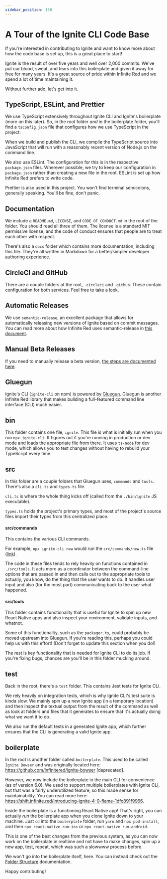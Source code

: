 ```yaml
---
sidebar_position: 150
---
```


# A Tour of the Ignite CLI Code Base

If you're interested in contributing to Ignite and want to know more about how the code base is set up, this is a great place to start!

Ignite is the result of over five years and well over 2,000 commits. We've put our blood, sweat, and tears into this boilerplate and given it away for free for many years. It's a great source of pride within Infinite Red and we spend a lot of time maintaining it.

Without further ado, let's get into it.

## TypeScript, ESLint, and Prettier

We use TypeScript extensively throughout Ignite CLI and Ignite's boilerplate (more on this later). So, in the root folder _and_ in the boilerplate folder, you'll find a `tsconfig.json` file that configures how we use TypeScript in the project.

When we build and publish the CLI, we compile the TypeScript source into JavaScript that will run with a reasonably recent version of Node.js on the command line.

We also use ESLint. The configuration for this is in the respective `package.json` files. Wherever possible, we try to keep our configuration in `package.json` rather than creating a new file in the root. ESLint is set up how Infinite Red prefers to write code.

Prettier is also used in this project. You won't find terminal semicolons, generally speaking. You'll be fine, don't panic.

## Documentation

We include a `README.md`, `LICENSE`, and `CODE_OF_CONDUCT.md` in the root of the folder. You should read all three of them. The license is a standard MIT permissive license, and the code of conduct ensures that people are to treat each other with respect.

There's also a `docs` folder which contains more documentation, including this file. They're all written in Markdown for a better/simpler developer authoring experience.

## CircleCI and GitHub

There are a couple folders at the root, `.circleci` and `.github`. These contain configuration for both services. Feel free to take a look.

## Automatic Releases

We use `semantic-release`, an excellent package that allows for automatically releasing new versions of Ignite based on commit messages. You can read more about how Infinite Red uses semantic-release in [this document](https://github.com/infinitered/open-source/blob/master/Continuous-Deployment-Setup-NPM.md).

## Manual Beta Releases

If you need to manually release a beta version, [the steps are documented here](./Releasing-Ignite.md).

## Gluegun

Ignite's CLI (`ignite-cli` on npm) is powered by [Gluegun](https://github.com/infinitered/gluegun). Gluegun is another Infinite Red library that makes building a full-featured command line interface (CLI) much easier.

## bin

This folder contains one file, `ignite`. This file is what is initially run when you run `npx ignite-cli`. It figures out if you're running in production or dev mode and loads the appropriate file from there. It uses `ts-node` for dev mode, which allows you to test changes without having to rebuild your TypeScript every time.

## src

In this folder are a couple folders that Gluegun uses, `commands` and `tools`. There's also a `cli.ts` and `types.ts` file.

`cli.ts` is where the whole thing kicks off (called from the `./bin/ignite` JS executable).

`types.ts` holds the project's primary types, and most of the project's source files import their types from this centralized place.

#### src/commands

This contains the various CLI commands.

For example, `npx ignite-cli new` would run the `src/commands/new.ts` file ([link](https://github.com/infinitered/ignite/blob/master/src/commands/new.ts)).

The code in these files tends to rely heavily on functions contained in `./src/tools`. It acts more as a coordinator between the command-line options that are passed in and then calls out to the appropriate tools to actually, you know, do the thing that the user wants to do. It handles user input and also (for the most part) communicating back to the user what happened.

#### src/tools

This folder contains functionality that is useful for Ignite to spin up new React Native apps and also inspect your environment, validate inputs, and whatnot.

Some of this functionality, such as the `packager.ts`, could probably be moved upstream into Gluegun. If you're reading this, perhaps you could help us with this effort! (Don't forget to update this section when you do!)

The rest is key functionality that is needed for Ignite CLI to do its job. If you're fixing bugs, chances are you'll be in this folder mucking around.

## test

Back in the root, there's a `test` folder. This contains Jest tests for Ignite CLI.

We rely heavily on integration tests, which is why Ignite CLI's test suite is kinda slow. We mainly spin up a new Ignite app (in a temporary location) and then inspect the textual output from the result of the command as well as look at folders and files that it generates to ensure that it's actually doing what we want it to do.

We also run the default tests in a generated Ignite app, which further ensures that the CLI is generating a valid Ignite app.

## boilerplate

In the root is another folder called `boilerplate`. This used to be called `Ignite Bowser` and was originally located here: https://github.com/infinitered/ignite-bowser [deprecated].

However, we now include the boilerplate in the main CLI for convenience (as of version 6.0). We used to support multiple boilerplates with Ignite CLI, but that was a fairly underutilized feature, so this made sense for maintainability. You can read more here: https://shift.infinite.red/introducing-ignite-4-0-flame-1dfc891f9966.

Inside the boilerplate is a functioning React Native app! That's right, you can actually _run_ the boilerplate app when you clone Ignite down to your machine. Just `cd` into the `boilerplate` folder, run `yarn` and `npx pod-install`, and then `npx react-native run-ios` or `npx react-native run-android`.

This is one of the best changes from the previous system, as you can now work on the boilerplate in realtime and not have to make changes, spin up a new app, test, repeat, which was such a slowwww process before.

We won't go into the boilerplate itself, here. You can instead check out the [Folder Structure](../concept-docs/Folder-Structure.md) documentation.

Happy contributing!
